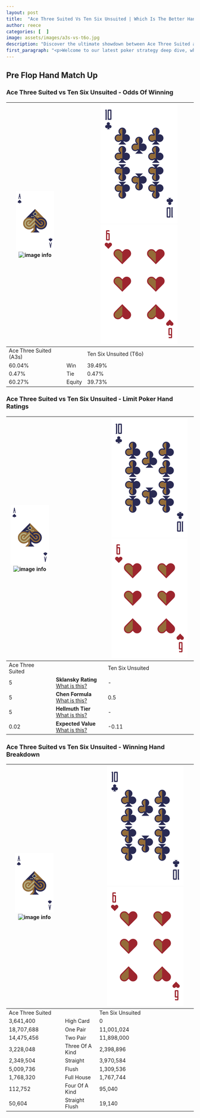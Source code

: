 ```yaml
---
layout: post
title:  "Ace Three Suited Vs Ten Six Unsuited | Which Is The Better Hand In Poker? A Complete Guide"
author: reece
categories: [  ]
image: assets/images/a3s-vs-t6o.jpg
description: "Discover the ultimate showdown between Ace Three Suited and Ten Six Unsuited in poker! Uncover the odds, strategies, and scenarios where one hand triumphs over the other. Get ready to up your poker game with this thrilling analysis."
first_paragraph: "<p>Welcome to our latest poker strategy deep dive, where we're pitting two distinct hands against each other in a high-stakes showdown: Ace Three Suited vs Ten Six Unsuited.</p><p>In the dynamic world of poker, every decision counts, and knowing which hand holds the upper hand is key to your success at the table.</p><p>In this article, we'll dissect these two hands, explore the scenarios where one dominates the other, and equip you with the knowledge to make strategic choices that can tip the odds in your favor.</p><p>Get ready to unravel the intriguing dynamics of these poker hands and elevate your game to new heights.</p>"
---
```




[comment]: # (sp0)

## Pre Flop Hand Match Up

<div class="table hand-ratings" markdown="1"> 



### Ace Three Suited vs Ten Six Unsuited - Odds Of Winning


    
| ![image info](assets/images/hand1/A.png) ![image info](assets/images/hand1/3s.png) |  | ![image info](assets/images/hand2/T.png) ![image info](assets/images/hand2/6o.png) |
| -------- | -------- | -------- |
| Ace Three Suited (A3s) |  | Ten Six Unsuited (T6o) |
| 60.04% | Win | 39.49% |
| 0.47% | Tie | 0.47% |
| 60.27% | Equity | 39.73% |




[comment]: # (sp1)



### Ace Three Suited vs Ten Six Unsuited - Limit Poker Hand Ratings


    
| ![image info](assets/images/hand1/A.png) ![image info](assets/images/hand1/3s.png) |  | ![image info](assets/images/hand2/T.png) ![image info](assets/images/hand2/6o.png) |
| -------- | -------- | -------- |
| Ace Three Suited |  | Ten Six Unsuited |
| 5 | **Sklansky Rating** [What is this?](/sklansky-rating-explained) | - |
| 5 | **Chen Formula** [What is this?](/chen-formula-explained) | 0.5 |
| 5 | **Hellmuth Tier** [What is this?](/Hellmuth-tier-explained) | - |
| 0.02 | **Expected Value** [What is this?](/expected-value-explained) | -0.11 |




[comment]: # (sp2)



### Ace Three Suited vs Ten Six Unsuited - Winning Hand Breakdown


    
| ![image info](assets/images/hand1/A.png) ![image info](assets/images/hand1/3s.png) |  | ![image info](assets/images/hand2/T.png) ![image info](assets/images/hand2/6o.png) |
| -------- | -------- | -------- |
| Ace Three Suited |  | Ten Six Unsuited |
| 3,641,400 | High Card | 0 |
| 18,707,688 | One Pair | 11,001,024 |
| 14,475,456 | Two Pair | 11,898,000 |
| 3,228,048 | Three Of A Kind | 2,398,896 |
| 2,349,504 | Straight | 3,970,584 |
| 5,009,736 | Flush | 1,309,536 |
| 1,768,320 | Full House | 1,767,744 |
| 112,752 | Four Of A Kind | 95,040 |
| 50,604 | Straight Flush | 19,140 |




[comment]: # (sp3)



</div>

[comment]: # (sp4)



[comment]: # (sp5)

